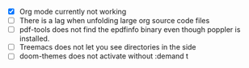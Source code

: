 - [x] Org mode currently not working
- [ ] There is a lag when unfolding large org source code files
- [ ] pdf-tools does not find the epdfinfo binary even though poppler is installed.
- [ ] Treemacs does not let you see directories in the side
- [ ] doom-themes does not activate without :demand t
